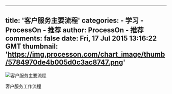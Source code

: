 
---
title: '客户服务主要流程'
categories: 
    - 学习
    - ProcessOn - 推荐
author: ProcessOn - 推荐
comments: false
date: Fri, 17 Jul 2015 13:16:22 GMT
thumbnail: 'https://img.processon.com/chart_image/thumb/5784970de4b005d0c3ac8747.png'
---

<div>   
<img class="thumb" alt="客户服务主要流程" src="https://img.processon.com/chart_image/thumb/5784970de4b005d0c3ac8747.png" referrerpolicy="no-referrer">
<p>客户服务工作流程</p>  
</div>
            